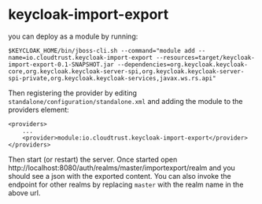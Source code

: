 # keycloak-import-export

you can deploy as a module by running:

    $KEYCLOAK_HOME/bin/jboss-cli.sh --command="module add --name=io.cloudtrust.keycloak-import-export --resources=target/keycloak-import-export-0.1-SNAPSHOT.jar --dependencies=org.keycloak.keycloak-core,org.keycloak.keycloak-server-spi,org.keycloak.keycloak-server-spi-private,org.keycloak.keycloak-services,javax.ws.rs.api"

Then registering the provider by editing `standalone/configuration/standalone.xml` and adding the module to the providers element:

    <providers>
        ...
        <provider>module:io.cloudtrust.keycloak-import-export</provider>
    </providers>

Then start (or restart) the server. Once started open http://localhost:8080/auth/realms/master/importexport/realm and you should see a json with the exported content.
You can also invoke the endpoint for other realms by replacing `master` with the realm name in the above url.